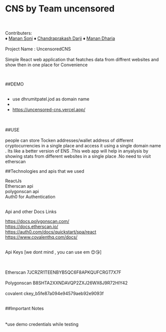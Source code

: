 # CNS by Team uncensored<br><br>
Contributers:<br>
             ♦ [Manan Soni](https://github.com/Manan-Soni)
             ♦ [Chandraprakash Darji](https://github.com/Chandraprakash-Darji)
             ♦ [Manan Dharia](https://github.com/manandharia07)  
<br>
Project Name : UncensoredCNS<br>
<br>
 Simple React web application that featches data from diffrent websites and show then in one place for Convenience 

<br>

##DEMO <br>
<br>
* use dhrumitpatel.jod as domain name <br>
* <br>
* https://uncensored-cns.vercel.app/
<br>
<br>
##USE<br><br>
    people can store Tocken addresses/wallet address of different cryptocurrencies in a single place and access it using a single domain name . Its like a better version of ENS .This web app will help in anyalysis by showing stats from different websites in a single place .No need to visit etherscan
<br>

##Technologies and apis that we used <br>

ReactJs <br>
Etherscan api <br>
polygonscan api <br>
Auth0 for Authentication <br><br>




Api and other Docs Links  

https://docs.polygonscan.com/ <br>
             https://docs.etherscan.io/ <br>
             https://auth0.com/docs/quickstart/spa/react <br>
             https://www.covalenthq.com/docs/ <br>
<br>
             

Api Keys [we dont mind , you can use em 😊😘]
<br>
<br>
<br>
        
Etherscan        7JCRZR1TEENBYB5QC6F8APKQUFCRGT7X7F  
<br>
Polygonscan      B8SHTA2XXNDAVQP2ZXJ26WX6J9R72HIY42 <br>
<br>
covalent         ckey_b5fe87a094e94579aeb92e9093f<br>
<br>
                 

##Important Notes<br><br>
<br>
*use demo credentials while testing<br>

